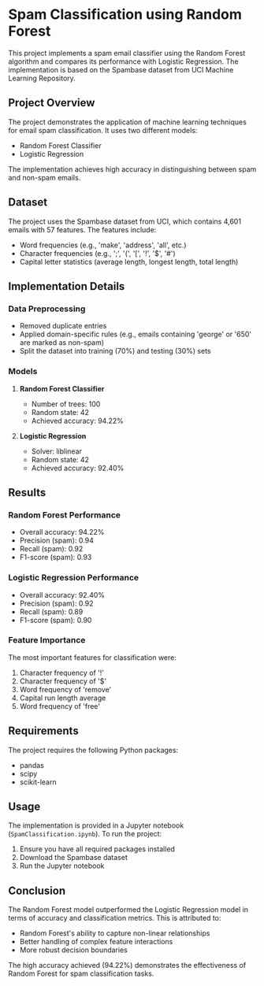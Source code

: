 # Spam Classification using Random Forest

This project implements a spam email classifier using the Random Forest algorithm and compares its performance with Logistic Regression. The implementation is based on the Spambase dataset from UCI Machine Learning Repository.

## Project Overview

The project demonstrates the application of machine learning techniques for email spam classification. It uses two different models:
- Random Forest Classifier
- Logistic Regression

The implementation achieves high accuracy in distinguishing between spam and non-spam emails.

## Dataset

The project uses the Spambase dataset from UCI, which contains 4,601 emails with 57 features. The features include:
- Word frequencies (e.g., 'make', 'address', 'all', etc.)
- Character frequencies (e.g., ';', '(', '[', '!', '$', '#')
- Capital letter statistics (average length, longest length, total length)

## Implementation Details

### Data Preprocessing
- Removed duplicate entries
- Applied domain-specific rules (e.g., emails containing 'george' or '650' are marked as non-spam)
- Split the dataset into training (70%) and testing (30%) sets

### Models
1. **Random Forest Classifier**
   - Number of trees: 100
   - Random state: 42
   - Achieved accuracy: 94.22%

2. **Logistic Regression**
   - Solver: liblinear
   - Random state: 42
   - Achieved accuracy: 92.40%

## Results

### Random Forest Performance
- Overall accuracy: 94.22%
- Precision (spam): 0.94
- Recall (spam): 0.92
- F1-score (spam): 0.93

### Logistic Regression Performance
- Overall accuracy: 92.40%
- Precision (spam): 0.92
- Recall (spam): 0.89
- F1-score (spam): 0.90

### Feature Importance
The most important features for classification were:
1. Character frequency of '!'
2. Character frequency of '$'
3. Word frequency of 'remove'
4. Capital run length average
5. Word frequency of 'free'

## Requirements

The project requires the following Python packages:
- pandas
- scipy
- scikit-learn

## Usage

The implementation is provided in a Jupyter notebook (`SpamClassification.ipynb`). To run the project:

1. Ensure you have all required packages installed
2. Download the Spambase dataset
3. Run the Jupyter notebook

## Conclusion

The Random Forest model outperformed the Logistic Regression model in terms of accuracy and classification metrics. This is attributed to:
- Random Forest's ability to capture non-linear relationships
- Better handling of complex feature interactions
- More robust decision boundaries

The high accuracy achieved (94.22%) demonstrates the effectiveness of Random Forest for spam classification tasks.
